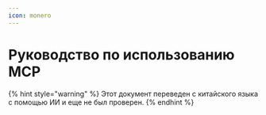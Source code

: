 ```yaml
---
icon: monero
---
```

# Руководство по использованию MCP


{% hint style="warning" %}
Этот документ переведен с китайского языка с помощью ИИ и еще не был проверен.
{% endhint %}



